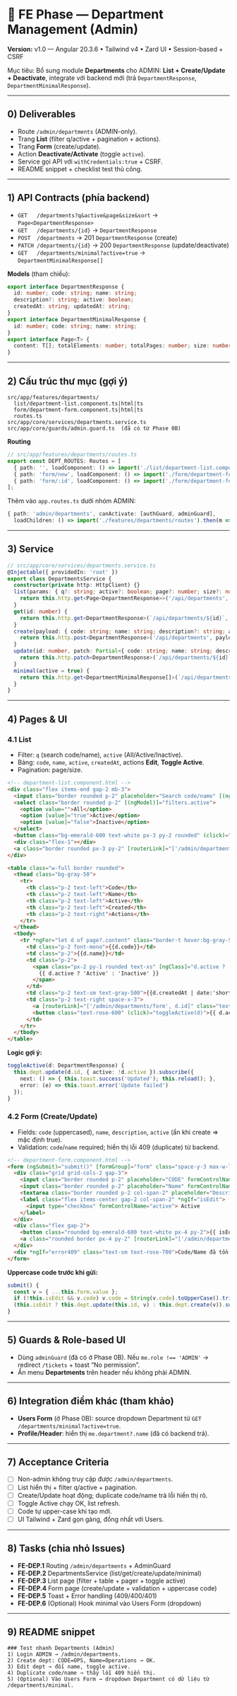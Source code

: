 # 🏢 FE Phase — Department Management (Admin)
**Version:** v1.0 — Angular 20.3.6 • Tailwind v4 • Zard UI • Session-based + CSRF

Mục tiêu: Bổ sung module **Departments** cho ADMIN: **List + Create/Update + Deactivate**, integrate với backend mới (trả `DepartmentResponse`, `DepartmentMinimalResponse`).

---

## 0) Deliverables
- Route `/admin/departments` (ADMIN-only).
- Trang **List** (filter q/active + pagination + actions).
- Trang **Form** (create/update).
- Action **Deactivate/Activate** (toggle `active`).
- Service gọi API với `withCredentials:true` + CSRF.
- README snippet + checklist test thủ công.

---

## 1) API Contracts (phía backend)
- `GET   /departments?q&active&page&size&sort` → `Page<DepartmentResponse>`
- `GET   /departments/{id}` → `DepartmentResponse`
- `POST  /departments` → 201 `DepartmentResponse` (create)
- `PATCH /departments/{id}` → 200 `DepartmentResponse` (update/deactivate)
- `GET   /departments/minimal?active=true` → `DepartmentMinimalResponse[]`

**Models** (tham chiếu):
```ts
export interface DepartmentResponse {
  id: number; code: string; name: string;
  description?: string; active: boolean;
  createdAt: string; updatedAt: string;
}
export interface DepartmentMinimalResponse {
  id: number; code: string; name: string;
}
export interface Page<T> {
  content: T[]; totalElements: number; totalPages: number; size: number; number: number;
}
```

---

## 2) Cấu trúc thư mục (gợi ý)
```
src/app/features/departments/
  list/department-list.component.ts|html|ts
  form/department-form.component.ts|html|ts
  routes.ts
src/app/core/services/departments.service.ts
src/app/core/guards/admin.guard.ts  (đã có từ Phase 0B)
```

**Routing**
```ts
// src/app/features/departments/routes.ts
export const DEPT_ROUTES: Routes = [
  { path: '', loadComponent: () => import('./list/department-list.component').then(m => m.DepartmentListComponent) },
  { path: 'form/new', loadComponent: () => import('./form/department-form.component').then(m => m.DepartmentFormComponent) },
  { path: 'form/:id', loadComponent: () => import('./form/department-form.component').then(m => m.DepartmentFormComponent) },
];
```
Thêm vào `app.routes.ts` dưới nhóm ADMIN:
```ts
{ path: 'admin/departments', canActivate: [authGuard, adminGuard],
  loadChildren: () => import('./features/departments/routes').then(m => m.DEPT_ROUTES) }
```

---

## 3) Service
```ts
// src/app/core/services/departments.service.ts
@Injectable({ providedIn: 'root' })
export class DepartmentsService {
  constructor(private http: HttpClient) {}
  list(params: { q?: string; active?: boolean; page?: number; size?: number; sort?: string; }) {
    return this.http.get<Page<DepartmentResponse>>('/api/departments', { params, withCredentials: true });
  }
  get(id: number) {
    return this.http.get<DepartmentResponse>(`/api/departments/${id}`, { withCredentials: true });
  }
  create(payload: { code: string; name: string; description?: string; active?: boolean; }) {
    return this.http.post<DepartmentResponse>('/api/departments', payload, { withCredentials: true });
  }
  update(id: number, patch: Partial<{ code: string; name: string; description?: string; active?: boolean; }>) {
    return this.http.patch<DepartmentResponse>(`/api/departments/${id}`, patch, { withCredentials: true });
  }
  minimal(active = true) {
    return this.http.get<DepartmentMinimalResponse[]>(`/api/departments/minimal`, { params: { active }, withCredentials: true });
  }
}
```

---

## 4) Pages & UI

### 4.1 List
- Filter: `q` (search code/name), `active` (All/Active/Inactive).
- Bảng: `code`, `name`, `active`, `createdAt`, actions **Edit**, **Toggle Active**.
- Pagination: page/size.

```html
<!-- department-list.component.html -->
<div class="flex items-end gap-2 mb-3">
  <input class="border rounded p-2" placeholder="Search code/name" [(ngModel)]="filters.q">
  <select class="border rounded p-2" [(ngModel)]="filters.active">
    <option value="">All</option>
    <option [value]="true">Active</option>
    <option [value]="false">Inactive</option>
  </select>
  <button class="bg-emerald-600 text-white px-3 py-2 rounded" (click)="reload()">Filter</button>
  <div class="flex-1"></div>
  <a class="border rounded px-3 py-2" [routerLink]="['/admin/departments/form/new']">+ Create</a>
</div>

<table class="w-full border rounded">
  <thead class="bg-gray-50">
    <tr>
      <th class="p-2 text-left">Code</th>
      <th class="p-2 text-left">Name</th>
      <th class="p-2 text-left">Active</th>
      <th class="p-2 text-left">Created</th>
      <th class="p-2 text-right">Actions</th>
    </tr>
  </thead>
  <tbody>
    <tr *ngFor="let d of page?.content" class="border-t hover:bg-gray-50">
      <td class="p-2 font-mono">{{d.code}}</td>
      <td class="p-2">{{d.name}}</td>
      <td class="p-2">
        <span class="px-2 py-1 rounded text-xs" [ngClass]="d.active ? 'bg-emerald-100 text-emerald-800' : 'bg-gray-200 text-gray-700'">
          {{ d.active ? 'Active' : 'Inactive' }}
        </span>
      </td>
      <td class="p-2 text-sm text-gray-500">{{d.createdAt | date:'short'}}</td>
      <td class="p-2 text-right space-x-3">
        <a [routerLink]="['/admin/departments/form', d.id]" class="text-blue-600 hover:underline">Edit</a>
        <button class="text-rose-600" (click)="toggleActive(d)">{{ d.active ? 'Deactivate' : 'Activate' }}</button>
      </td>
    </tr>
  </tbody>
</table>
```

**Logic gợi ý:**
```ts
toggleActive(d: DepartmentResponse) {
  this.dept.update(d.id, { active: !d.active }).subscribe({
    next: () => { this.toast.success('Updated'); this.reload(); },
    error: (e) => this.toast.error('Update failed')
  });
}
```

### 4.2 Form (Create/Update)
- Fields: `code` (uppercased), `name`, `description`, `active` (ẩn khi create => mặc định true).
- Validation: `code`/`name` required; hiển thị lỗi 409 (duplicate) từ backend.

```html
<!-- department-form.component.html -->
<form (ngSubmit)="submit()" [formGroup]="form" class="space-y-3 max-w-lg">
  <div class="grid grid-cols-2 gap-3">
    <input class="border rounded p-2" placeholder="CODE" formControlName="code" [readonly]="isEdit">
    <input class="border rounded p-2" placeholder="Name" formControlName="name">
    <textarea class="border rounded p-2 col-span-2" placeholder="Description" formControlName="description"></textarea>
    <label class="flex items-center gap-2 col-span-2" *ngIf="isEdit">
      <input type="checkbox" formControlName="active"> Active
    </label>
  </div>
  <div class="flex gap-2">
    <button class="rounded bg-emerald-600 text-white px-4 py-2">{{ isEdit ? 'Save' : 'Create' }}</button>
    <a class="rounded border px-4 py-2" [routerLink]="['/admin/departments']">Cancel</a>
  </div>
  <div *ngIf="error409" class="text-sm text-rose-700">Code/Name đã tồn tại.</div>
</form>
```

**Uppercase code trước khi gửi:**
```ts
submit() {
  const v = { ...this.form.value };
  if (!this.isEdit && v.code) v.code = String(v.code).toUpperCase().trim();
  (this.isEdit ? this.dept.update(this.id, v) : this.dept.create(v)).subscribe(...);
}
```

---

## 5) Guards & Role-based UI
- Dùng `adminGuard` (đã có ở Phase 0B). Nếu `me.role !== 'ADMIN'` → redirect `/tickets` + toast “No permission”.
- Ẩn menu **Departments** trên header nếu không phải ADMIN.

---

## 6) Integration điểm khác (tham khảo)
- **Users Form** (ở Phase 0B): source dropdown Department từ `GET /departments/minimal?active=true`.
- **Profile/Header**: hiển thị `me.department?.name` (đã có backend trả).

---

## 7) Acceptance Criteria
- [ ] Non-admin không truy cập được `/admin/departments`.
- [ ] List hiển thị + filter q/active + pagination.
- [ ] Create/Update hoạt động; duplicate code/name trả lỗi hiển thị rõ.
- [ ] Toggle Active chạy OK, list refresh.
- [ ] Code tự upper-case khi tạo mới.
- [ ] UI Tailwind + Zard gọn gàng, đồng nhất với Users.

---

## 8) Tasks (chia nhỏ Issues)
- **FE-DEP.1** Routing `/admin/departments` + AdminGuard
- **FE-DEP.2** DepartmentsService (list/get/create/update/minimal)
- **FE-DEP.3** List page (filter + table + pager + toggle active)
- **FE-DEP.4** Form page (create/update + validation + uppercase code)
- **FE-DEP.5** Toast + Error handling (409/400/401)
- **FE-DEP.6** (Optional) Hook minimal vào Users Form (dropdown)

---

## 9) README snippet
```
### Test nhanh Departments (Admin)
1) Login ADMIN → /admin/departments.
2) Create dept: CODE=OPS, Name=Operations → OK.
3) Edit dept → đổi name, toggle active.
4) Duplicate code/name → thấy lỗi 409 hiển thị.
5) (Optional) Vào Users Form → dropdown Department có dữ liệu từ /departments/minimal.
```
